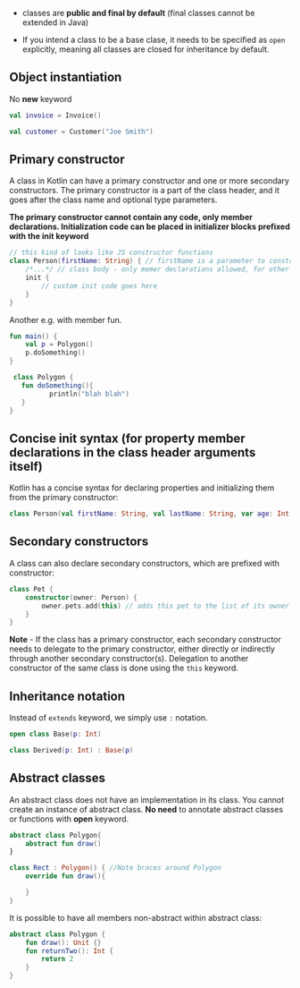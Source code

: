 
* classes are **public and final by default** (final classes cannot be extended in Java)

* If you intend a class to be a base clase, it needs to be specified as `open` explicitly, meaning all classes are closed for inheritance by default.


## Object instantiation

No **new** keyword
```kotlin
val invoice = Invoice()

val customer = Customer("Joe Smith")
```

## Primary constructor

A class in Kotlin can have a primary constructor and one or more secondary constructors. The primary constructor is a part of the class header, and it goes after the class name and optional type parameters.

**The primary constructor cannot contain any code, only member declarations. Initialization code can be placed in initializer blocks prefixed with the init keyword**
```kotlin
// this kind of looks like JS constructor functions
class Person(firstName: String) { // firstName is a parameter to constructor body, not a property/member on the class
    /*...*/ // class body - only memer declarations allowed, for other code it will complain: Expecting member declaration
    init {
        // custom init code goes here
    }
}
```

Another e.g. with member fun.
```kotlin
fun main() {
	val p = Polygon()
    p.doSomething()
}

 class Polygon {
   fun doSomething(){
          println("blah blah")  
   }
}
```
## Concise init syntax (for property member declarations in the class header arguments itself)

Kotlin has a concise syntax for declaring properties and initializing them from the primary constructor:


```kotlin
class Person(val firstName: String, val lastName: String, var age: Int)
```

## Secondary constructors

A class can also declare secondary constructors, which are prefixed with constructor:

```kotlin
class Pet {
    constructor(owner: Person) {
        owner.pets.add(this) // adds this pet to the list of its owner's pets
    }
}
```

**Note** - If the class has a primary constructor, each secondary constructor needs to delegate to the primary constructor, either directly or indirectly through another secondary constructor(s). Delegation to another constructor of the same class is done using the `this` keyword.

## Inheritance notation

Instead of `extends` keyword, we simply use `:` notation.

```kotlin
open class Base(p: Int)

class Derived(p: Int) : Base(p)
```

## Abstract classes

An abstract class does not have an implementation in its class. 
You cannot create an instance of abstract class.
**No need** to annotate abstract classes or functions with **open** keyword.

```kotlin
abstract class Polygon{
    abstract fun draw()
}

class Rect : Polygon() { //Note braces around Polygon
    override fun draw(){

    }
}
```

It is possible to have all members non-abstract within abstract class:
```kotlin
abstract class Polygon {
    fun draw(): Unit {}
	fun returnTwo(): Int {
		return 2
    }
}
```
